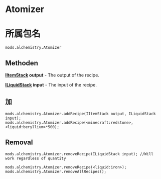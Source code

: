 # Atomizer

# 所属包名
```zenscript
mods.alchemistry.Atomizer
```

## Methoden
**[IItemStack](/Vanilla/Items/IItemStack/) output** - The output of the recipe.

**[ILiquidStack](/Vanilla/Liquids/ILiquidStack/) input** - The input of the recipe.


## 加
```zenscript
mods.alchemistry.Atomizer.addRecipe(IItemStack output, ILiquidStack input);
mods.alchemistry.Atomizer.addRecipe(<minecraft:redstone>,<liquid:beryllium>*500);
```

## Removal
```zenscript
mods.alchemistry.Atomizer.removeRecipe(ILiquidStack input); //Will work regardless of quantity

mods.alchemistry.Atomizer.removeRecipe(<liquid:iron>);
mods.alchemistry.Atomizer.removeAllRecipes();
```
